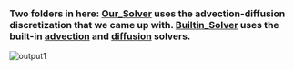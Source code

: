 ### Two folders in here: [Our_Solver](https://github.com/austinbennysmith/Virtual_Bioreactors/tree/main/Rocking_Ellipse/Our_Solver) uses the advection-diffusion discretization that we came up with. [Builtin_Solver](https://github.com/austinbennysmith/Virtual_Bioreactors/tree/main/Rocking_Ellipse/Builtin_Solver/FullSized) uses the built-in [advection](http://basilisk.fr/src/advection.h) and [diffusion](http://basilisk.fr/src/diffusion.h) solvers.

![output1](https://user-images.githubusercontent.com/69660053/151384494-1a7216f7-1227-4532-b6db-ee663af0fe50.gif)
